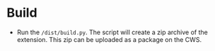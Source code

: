 # Build
 - Run the `/dist/build.py`. The script will create a zip archive of the extension. This zip can be uploaded as a package on the CWS.
